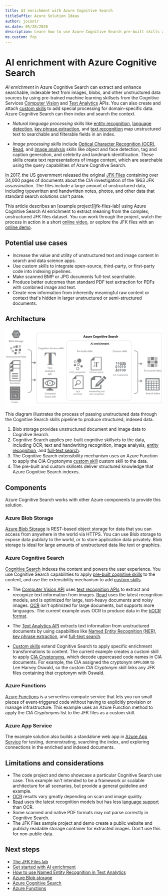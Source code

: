 ```yaml
---
title: AI enrichment with Azure Cognitive Search
titleSuffix: Azure Solution Ideas
author: jocontr
ms.date: 05/28/2020
description: Learn how to use Azure Cognitive Search pre-built skills and custom extensibility to enrich large unstructured data sets like the JFK Assassination Files into indexed, structured data.
ms.custom: fcp
---
```


# AI enrichment with Azure Cognitive Search

*AI enrichment* in Azure Cognitive Search can extract and enhance searchable, indexable text from images, blobs, and other unstructured data sources by using pre-trained machine learning skillsets from the Cognitive Services [Computer Vision](https://docs.microsoft.com/azure/cognitive-services/computer-vision/home) and [Text Analytics](https://docs.microsoft.com/azure/cognitive-services/text-analytics/overview) APIs. You can also create and attach [custom skills](https://docs.microsoft.com/azure/search/cognitive-search-custom-skill-interface) to add special processing for domain-specific data. Azure Cognitive Search can then index and search the context.

- *Natural language processing* skills like [entity recognition](https://docs.microsoft.com/azure/search/cognitive-search-skill-entity-recognition), [language detection](https://docs.microsoft.com/azure/search/cognitive-search-skill-language-detection), [key phrase extraction](https://docs.microsoft.com/azure/search/cognitive-search-skill-keyphrases), and [text recognition](https://docs.microsoft.com/azure/cognitive-services/computer-vision/concept-recognizing-text) map unstructured text to searchable and filterable fields in an index.

- *Image processing skills* include [Optical Character Recognition (OCR)](https://docs.microsoft.com/azure/search/cognitive-search-skill-ocr), [Read](https://docs.microsoft.com/azure/cognitive-services/computer-vision/concept-recognizing-text#read-api), and [image analysis](https://docs.microsoft.com/azure/search/cognitive-search-skill-image-analysis) skills like object and face detection, tag and caption generation, and celebrity and landmark identification. These skills create text representations of image content, which are searchable using the query capabilities of Azure Cognitive Search.

In 2017, the US government released the original [JFK Files](https://www.archives.gov/research/jfk/2017-release) containing over 34,000 pages of documents about the CIA investigation of the 1963 JFK assassination. The files include a large amount of unstructured data, including typewritten and handwritten notes, photos, and other data that standard search solutions can't parse.

This article describes an [example project][jfk-files-lab] using Azure Cognitive Search AI enrichment to extract meaning from the complex, unstructured JFK files dataset. You can work through the project, watch the process in action in a short [online video](https://channel9.msdn.com/Shows/AI-Show/Using-Cognitive-Search-to-Understand-the-JFK-Documents), or explore the JFK files with an [online demo](https://aka.ms/jfkfiles-demo).

## Potential use cases

- Increase the value and utility of unstructured text and image content in search and data science apps.
- Use custom skills to integrate open-source, third-party, or first-party code into indexing pipelines.
- Make scanned BMP or JPG documents full-text searchable.
- Produce better outcomes than standard PDF text extraction for PDFs with combined image and text.
- Create new information from inherently meaningful raw content or context that's hidden in larger unstructured or semi-structured documents.

## Architecture

![Cognitive Search architecture to convert unstructured into structured data](../media/cognitive-search.png)

This diagram illustrates the process of passing unstructured data through the Cognitive Search skills pipeline to produce structured, indexed data.

1. Blob storage provides unstructured document and image data to Cognitive Search.
1. Cognitive Search applies pre-built cognitive skillsets to the data, including OCR, text and handwriting recognition, image analysis, [entity recognition](https://docs.microsoft.com/azure/search/cognitive-search-skill-entity-recognition), and [full-text search](https://docs.microsoft.com/azure/search/search-lucene-query-architecture).
1. The Cognitive Search extensibility mechanism uses an Azure Function to apply the CIA Cryptonyms [custom skill](https://docs.microsoft.com/azure/search/cognitive-search-create-custom-skill-example) custom skill to the data.
1. The pre-built and custom skillsets deliver structured knowledge that Azure Cognitive Search indexes.

## Components

Azure Cognitive Search works with other Azure components to provide this solution.

### Azure Blob Storage

[Azure Blob Storage](https://azure.microsoft.com/services/storage/blobs/) is REST-based object storage for data that you can access from anywhere in the world via HTTPS. You can use Blob storage to expose data publicly to the world, or to store application data privately. Blob storage is ideal for large amounts of unstructured data like text or graphics.

### Azure Cognitive Search

[Cognitive Search](https://azure.microsoft.com/services/search/) indexes the content and powers the user experience. You use Cognitive Search capabilities to apply [pre-built cognitive skills](https://docs.microsoft.com/azure/search/cognitive-search-predefined-skills) to the content, and use the extensibility mechanism to add [custom skills](https://docs.microsoft.com/azure/search/cognitive-search-custom-skill-interface).

- The [Computer Vision API](https://azure.microsoft.com/services/cognitive-services/computer-vision/) uses [text recognition APIs](https://docs.microsoft.com/azure/cognitive-services/computer-vision/concept-recognizing-text) to extract and recognize text information from images. [Read](https://docs.microsoft.com/azure/cognitive-services/computer-vision/concept-recognizing-text#read-api) uses the latest recognition models, and is optimized for large, text-heavy documents and noisy images. [OCR](https://docs.microsoft.com/azure/cognitive-services/computer-vision/concept-recognizing-text#ocr-optical-character-recognition-api) isn't optimized for large documents, but supports more languages. The current example uses OCR to produce data in the [hOCR format](https://en.wikipedia.org/wiki/HOCR).

- The [Text Analytics API](https://docs.microsoft.com/azure/cognitive-services/text-analytics/overview) extracts text information from unstructured documents by using capabilities like [Named Entity Recognition (NER)](https://docs.microsoft.com/azure/cognitive-services/text-analytics/how-tos/text-analytics-how-to-entity-linking), [key phrase extraction](https://docs.microsoft.com/azure/search/cognitive-search-skill-keyphrases), and [full-text search](https://docs.microsoft.com/azure/search/search-lucene-query-architecture).

- [Custom skills](https://docs.microsoft.com/azure/search/cognitive-search-custom-skill-interface) extend Cognitive Search to apply specific enrichment transformations to content. The current example creates a custom skill to apply [CIA Cryptonyms](https://www.maryferrell.org/php/cryptdb.php), which decode uppercased code names in CIA documents. For example, the CIA assigned the cryptonym `GPFLOOR` to Lee Harvey Oswald, so the custom *CIA Cryptonym* skill links any JFK files containing that cryptonym with Oswald.

### Azure Functions

[Azure Functions](https://docs.microsoft.com/azure/azure-functions/functions-overview) is a serverless compute service that lets you run small pieces of event-triggered code without having to explicitly provision or manage infrastructure. This example uses an Azure Function method to apply the *CIA Cryptonyms* list to the JFK files as a custom skill.

### Azure App Service

The example solution also builds a standalone web app in [Azure App Service](https://docs.microsoft.com/azure/app-service/) for testing, demonstrating, searching the index, and exploring connections in the enriched and indexed documents.

## Limitations and considerations

- The code project and demo showcase a particular Cognitive Search use case. This example isn't intended to be a framework or scalable architecture for all scenarios, but provide a general guideline and example.
- [OCR](https://docs.microsoft.com/azure/cognitive-services/computer-vision/concept-recognizing-text#ocr-optical-character-recognition-api) results vary greatly depending on scan and image quality.
- [Read](https://docs.microsoft.com/azure/cognitive-services/computer-vision/concept-recognizing-text#read-api) uses the latest recognition models but has less [language support](https://docs.microsoft.com/azure/cognitive-services/computer-vision/language-support#text-recognition) than OCR. 
- Some scanned and native PDF formats may not parse correctly in Cognitive Search.
- The JFK Files sample project and demo create a public website and publicly readable storage container for extracted images. Don't use this for non-public data.

## Next steps

- [The JFK Files lab](https://github.com/microsoft/AzureSearch_JFK_Files)
- [Get started with AI enrichment](https://docs.microsoft.com/azure/search/cognitive-search-concept-intro)
- [How to use Named Entity Recognition in Text Analytics](https://docs.microsoft.com/azure/cognitive-services/text-analytics/how-tos/text-analytics-how-to-entity-linking)
- [Azure Blob storage](https://docs.microsoft.com/azure/storage/blobs/storage-blobs-introduction)
- [Azure Cognitive Search](https://docs.microsoft.com/azure/search/cognitive-search-resources-documentation)
- [Azure Functions](https://docs.microsoft.com/azure/azure-functions/)
